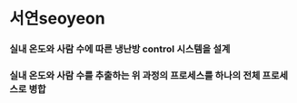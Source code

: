<h1> 서연seoyeon </h1>

<h3> 실내 온도와 사람 수에 따른 냉난방 control 시스템을 설계 </h3>
<h3> 실내 온도와 사람 수를 추출하는 위 과정의 프로세스를 하나의 전체 프로세스로 병합 </h3>
